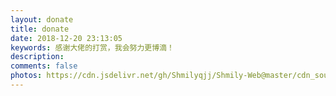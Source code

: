 ```yaml
---
layout: donate
title: donate
date: 2018-12-20 23:13:05
keywords: 感谢大佬的打赏，我会努力更博滴！
description: 
comments: false
photos: https://cdn.jsdelivr.net/gh/Shmilyqjj/Shmily-Web@master/cdn_sources/img/banner/donate.jpg
---
```

